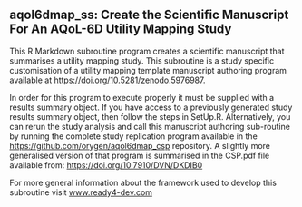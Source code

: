 ## aqol6dmap_ss: Create the Scientific Manuscript For An AQoL-6D Utility Mapping Study
This R Markdown subroutine program creates a scientific manuscript that summarises a utility mapping study. This subroutine is a study specific customisation of a utility mapping template manuscript authoring program available at https://doi.org/10.5281/zenodo.5976987.

In order for this program to execute properly it must be supplied with a results summary object. If you have access to a previously generated study results summary object, then follow the steps in SetUp.R. Alternatively, you can rerun the study analysis and call this manuscript authoring sub-routine by running the complete study replication program available in the https://github.com/orygen/aqol6dmap_csp repository. A slightly more generalised version of that program is summarised in the CSP.pdf file available from: https://doi.org/10.7910/DVN/DKDIB0

For more general information about the framework used to develop this subroutine visit www.ready4-dev.com